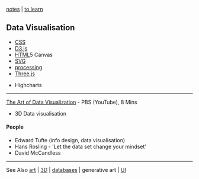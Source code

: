 [notes](index.md) | [to learn](toLearn.md)

## Data Visualisation
* [CSS](CSS/CSS.md)
* [D3.js](javascript/d3.md)
* [HTML](HTML/HTML.md)5 Canvas
* [SVG](HTML/SVG.md)
* [processing](processing.md)
* [Three.js](javascript/threejs.md)
- Highcharts

---

[The Art of Data Visualization](https://www.youtube.com/watch?v=AdSZJzb-aX8) - PBS (YouTube), 8 Mins

- 3D Data visualisation

#### People
- Edward Tufte (info design, data visualisation)
- Hans Rosling - 'Let the data set change your mindset'
- David McCandless

---

See Also [art](art.md) | [3D](3D.md) | [databases](databases.md) | generative art | [UI](UI.md)
